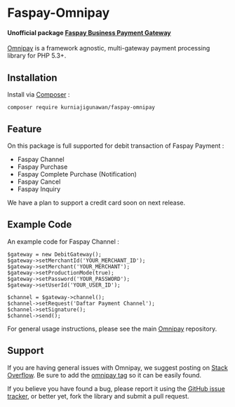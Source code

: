 # Faspay-Omnipay
#### Unofficial package [Faspay Business Payment Gateway](https://faspay.co.id/docs/index-business.html)
[Omnipay](https://https://github.com/thephpleague/omnipay) is a framework agnostic, multi-gateway payment processing library for PHP 5.3+.

## Installation
Install via [Composer](https://getcomposer.org/) :
```
composer require kurniajigunawan/faspay-omnipay
```

## Feature
On this package is full supported for debit transaction of Faspay Payment :
- Faspay Channel
- Faspay Purchase
- Faspay Complete Purchase (Notification)
- Faspay Cancel
- Faspay Inquiry

We have a plan to support a credit card soon on next release.

## Example Code
An example code for Faspay Channel :
```
$gateway = new DebitGateway();
$gateway->setMerchantId('YOUR_MERCHANT_ID');
$gateway->setMerchant('YOUR_MERCHANT');        
$gateway->setProductionMode(true);
$gateway->setPassword('YOUR_PASSWORD');
$gateway->setUserId('YOUR_USER_ID');

$channel = $gateway->channel();
$channel->setRequest('Daftar Payment Channel');
$channel->setSignature();
$channel->send();
```
For general usage instructions, please see the main [Omnipay](https://https://github.com/thephpleague/omnipay) repository.

## Support
If you are having general issues with Omnipay, we suggest posting on [Stack Overflow](https://stackoverflow.com). Be sure to add the [omnipay tag](https://stackoverflow.com/questions/tagged/omnipay) so it can be easily found.

If you believe you have found a bug, please report it using the [GitHub issue tracker](https://github.com/kurniajigunawan/faspay-omnipay/issues), or better yet, fork the library and submit a pull request.
